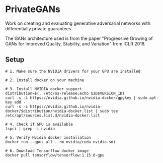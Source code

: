 # PrivateGANs
Work on creating and evaluating generative adversarial networks with differentially private guarantees.

The GANs architecture used is from the paper "Progressive Growing of GANs for Improved Quality, Stability, and Variation"
from ICLR 2018.

## Setup

```
# 1. Make sure the NVIDIA drivers for your GPU are installed

# 2. Install docker on your machine

# 3. Install NVIDIA docker support
distribution=$(. /etc/os-release;echo $ID$VERSION_ID)
curl -s -L https://nvidia.github.io/nvidia-docker/gpgkey | sudo apt-key add -
curl -s -L https://nvidia.github.io/nvidia-docker/$distribution/nvidia-docker.list | sudo tee /etc/apt/sources.list.d/nvidia-docker.list

# 4. Check if GPU is available
lspci | grep -i nvidia

# 5. Verify Nvidia docker installation
docker run --gpus all --rm nvidia/cuda nvidia-smi

# 6. Download Tensorflow docker image
docker pull tensorflow/tensorflow:1.15.0-gpu 
